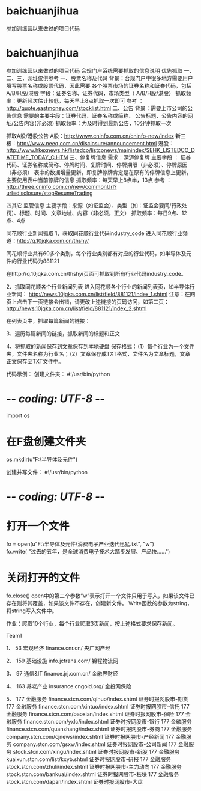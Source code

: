 # baichuanjihua
参加训练营以来做过的项目代码
# baichuanjihua
参加训练营以来做过的项目代码
合规门户系统需要抓取的信息说明
优先抓取 一、二、三，网址仅供参考
一、股票名称及代码
背景：合规门户中很多地方需要用户填写股票名称或股票代码，因此需要
	  各个股票市场的证券名称和证券代码，包括 A/B/H股/港股
字段：证券名称、证券代码，市场类型（ A/B/H股/港股）
抓取频率：更新频次估计较低，每天早上8点抓取一次即可
参考 ： http://quote.eastmoney.com/stocklist.html
二、公告
	背景：需要上市公司的公告信息
	需要的主要字段：证券代码、证券名称或简称、
公告标题、公告内容的网址/公告内容(非必须)
	抓取频率：为及时得到最新公告，10分钟抓取一次

抓取A股/港股公告
A股：http://www.cninfo.com.cn/cninfo-new/index
新三板：http://www.neeq.com.cn/disclosure/announcement.html
港股：
http://www.hkexnews.hk/listedco/listconews/mainindex/SEHK_LISTEDCO_DATETIME_TODAY_C.HTM
三、停复牌信息
	需求：深沪停复牌
主要字段 ： 证券代码、证券名称或简称、停牌时间、复牌时间、停牌期限（非必须）、停牌原因（非必须）
	表中的数据增量更新，即复牌停牌肯定是在原有的停牌信息上更新，主要使用表中当前停牌的信息
抓取频率：每天早上8点半，13点
参考 ：http://three.cninfo.com.cn/new/commonUrl?url=disclosure/stopResumeTrading

四其它
监管信息
主要字段：来源（如证监会）、类型（如：证监会要闻/行政处罚）、标题、时间、文章地址、内容（非必须，正文）
抓取频率：每日9点、12点、4点


同花顺行业新闻抓取
1、获取同花顺行业代码industry_code
进入同花顺行业频道：http://q.10jqka.com.cn/thshy/

同花顺行业共有60多个类别，每个行业类别都有对应的行业代码，如半导体及元件的行业代码为881121

在http://q.10jqka.com.cn/thshy/页面可抓取到所有行业代码industry_code。

2、抓取同花顺各个行业新闻列表
进入同花顺各个行业的新闻列表页，如半导体行业新闻：
http://news.10jqka.com.cn/list/field/881121/index_1.shtml
注意：在网页上点击下一页链接会出错，请更改上述链接的页码访问，如第二页：http://news.10jqka.com.cn/list/field/881121/index_2.shtml

   在列表页中，抓取每篇新闻的链接：
 





3、遍历每篇新闻的链接，抓取新闻的标题和正文


4、将抓取的新闻保存到文章保存到本地硬盘
保存格式：（1）每个行业为一个文件夹，文件夹名称为行业名；（2）文章保存成TXT格式，文件名为文章标题，文章正文保存至TXT文件中。

代码示例：
创建文件夹：
#!/usr/bin/python
# -*- coding: UTF-8 -*-

import os

# 在F盘创建文件夹
os.mkdir(u"F:\\半导体及元件")

创建并写文件：
#!/usr/bin/python
# -*- coding: UTF-8 -*-
 
# 打开一个文件
fo = open(u"F:\\半导体及元件\\消费电子产业迭代迅猛.txt", "w")  
fo.write( "过去的五年，是全球消费电子技术大踏步发展、产品快……")
 
# 关闭打开的文件
fo.close()
open中的第二个参数“w”表示打开一个文件只用于写入，如果该文件已存在则将其覆盖，如果该文件不存在，创建新文件。
Write函数的参数为string，将string写入文件中。



作业：爬取10个行业，每个行业爬取3页新闻，按上述格式要求保存新闻。

Team1

1、
53	宏观经济	finance.cnr.cn/	央广网产经


2、
159	基础设施	info.jctrans.com/	锦程物流网



3、
97	通信&IT	finance.jrj.com.cn/	金融界财经



4、
163	养老产业	insurance.cngold.org/	金投网保险

5、
177	金融服务	finance.stcn.com/qihuo/index.shtml	证券时报网股市-期货
177	金融服务	finance.stcn.com/xintuo/index.shtml	证券时报网股市-信托
177	金融服务	finance.stcn.com/baoxian/index.shtml	证券时报网股市-保险
177	金融服务	finance.stcn.com/yxlc/index.shtml	证券时报网股市-银行
177	金融服务	finance.stcn.com/quanshang/index.shtml	证券时报网股市-券商
177	金融服务	company.stcn.com/cjnews/index.shtml	证券时报网股市-产经新闻
177	金融服务	company.stcn.com/gsxw/index.shtml	证券时报网股市-公司新闻
177	金融服务	stock.stcn.com/xingu/index.shtml	证券时报网股市-新股
177	金融服务	kuaixun.stcn.com/list/kxyb.shtml	证券时报网股市-研报
177	金融服务	stock.stcn.com/zhuli/index.shtml	证券时报网股市-主力动向
177	金融服务	stock.stcn.com/bankuai/index.shtml	证券时报网股市-板块
177	金融服务	stock.stcn.com/dapan/index.shtml	证券时报网股市-大盘


